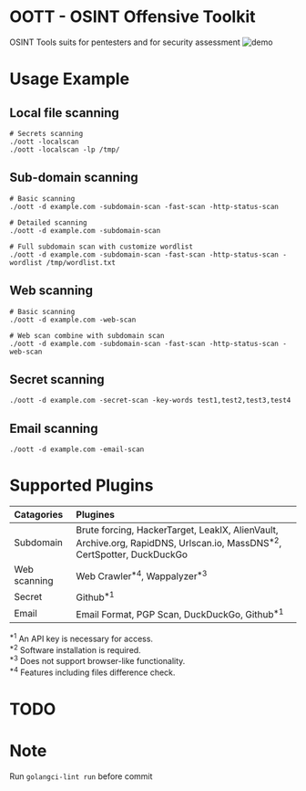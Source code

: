 # OOTT - OSINT Offensive Toolkit
OSINT Tools suits for pentesters and for security assessment
![demo](https://github.com/sebastian93921/oott/assets/4918219/a6e23db5-5e8c-4f2d-870a-084434ebbfe1)


# Usage Example
## Local file scanning
```
# Secrets scanning
./oott -localscan
./oott -localscan -lp /tmp/
```

## Sub-domain scanning
```
# Basic scanning
./oott -d example.com -subdomain-scan -fast-scan -http-status-scan

# Detailed scanning
./oott -d example.com -subdomain-scan

# Full subdomain scan with customize wordlist
./oott -d example.com -subdomain-scan -fast-scan -http-status-scan -wordlist /tmp/wordlist.txt
```

## Web scanning
```
# Basic scanning
./oott -d example.com -web-scan

# Web scan combine with subdomain scan
./oott -d example.com -subdomain-scan -fast-scan -http-status-scan -web-scan
```

## Secret scanning
```
./oott -d example.com -secret-scan -key-words test1,test2,test3,test4
```

## Email scanning
```
./oott -d example.com -email-scan
```

# Supported Plugins
| Catagories   | Plugines |
|:-------------|:-------------|
| Subdomain    | Brute forcing, HackerTarget, LeakIX, AlienVault, Archive.org, RapidDNS, Urlscan.io, MassDNS<sup>*2</sup>, CertSpotter, DuckDuckGo |
| Web scanning | Web Crawler<sup>*4</sup>, Wappalyzer<sup>*3</sup> |
| Secret       | Github<sup>*1</sup> |
| Email        | Email Format, PGP Scan, DuckDuckGo, Github<sup>*1</sup> |

<sup>*1</sup> An API key is necessary for access.  
<sup>*2</sup> Software installation is required.  
<sup>*3</sup> Does not support browser-like functionality.  
<sup>*4</sup> Features including files difference check.

# TODO


# Note
Run `golangci-lint run` before commit

